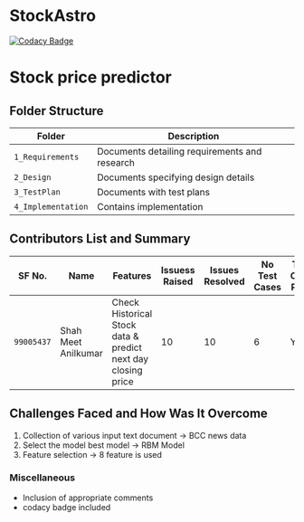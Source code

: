 # StockAstro
[![Codacy Badge](https://app.codacy.com/project/badge/Grade/b7efd89979ef4e3ab7e24cd7f30e5861)](https://www.codacy.com/gh/meet63380/StockAstro/dashboard?utm_source=github.com&amp;utm_medium=referral&amp;utm_content=meet63380/StockAstro&amp;utm_campaign=Badge_Grade)
# Stock price predictor


## Folder Structure
Folder             | Description
-------------------| -----------------------------------------
`1_Requirements`   | Documents detailing requirements and research
`2_Design`         | Documents specifying design details
`3_TestPlan` | Documents with test plans
`4_Implementation` | Contains implementation      | 

## Contributors List and Summary

SF No. |  Name   |    Features    | Issuess Raised |Issues Resolved|No Test Cases|Test Case Pass
-------|---------|----------------|----------------|---------------|-------------|--------------
`99005437` | Shah Meet Anilkumar  |   Check Historical Stock data & predict next day closing price  | 10     | 10   |6   | YES    
   

## Challenges Faced and How Was It Overcome

1. Collection of various input text document -> BCC news data
2. Select the model best model -> RBM Model
3. Feature selection -> 8 feature is used


### Miscellaneous
* Inclusion of appropriate comments
* codacy badge included
